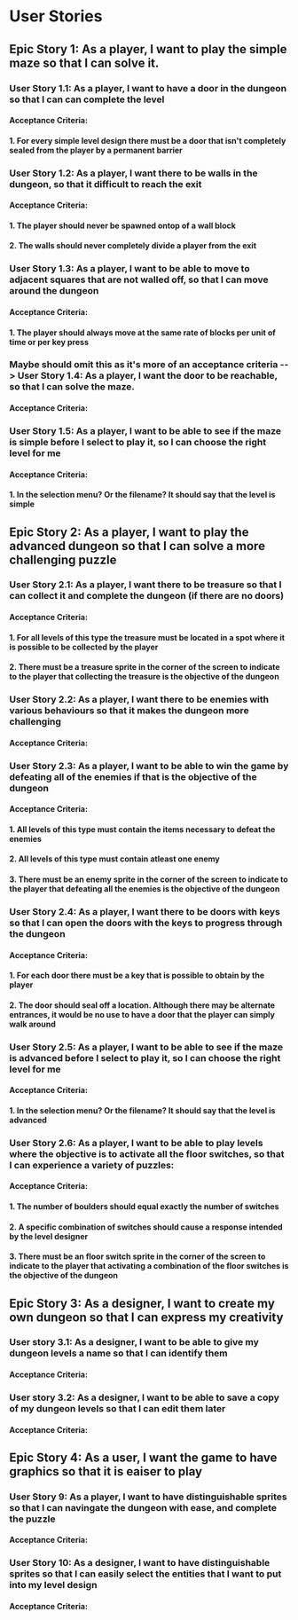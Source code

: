 # User Stories

## Epic Story 1: As a player, I want to play the simple maze so that I can solve it.

### User Story 1.1: As a player, I want to have a door in the dungeon so that I can can complete the level
#### Acceptance Criteria:
#### 1. For every simple level design there must be a door that isn't completely sealed from the player by a permanent barrier
### User Story 1.2: As a player, I want there to be walls in the dungeon, so that it difficult to reach the exit
#### Acceptance Criteria:
#### 1. The player should never be spawned ontop of a wall block
#### 2. The walls should never completely divide a player from the exit
### User Story 1.3: As a player, I want to be able to move to adjacent squares that are not walled off, so that I can move around the dungeon
#### Acceptance Criteria:
#### 1. The player should always move at the same rate of blocks per unit of time or per key press
### Maybe should omit this as it's more of an acceptance criteria --> User Story 1.4: As a player, I want the door to be reachable, so that I can solve the maze.
#### Acceptance Criteria:
### User Story 1.5: As a player, I want to be able to see if the maze is simple before I select to play it, so I can choose the right level for me
#### Acceptance Criteria:
#### 1. In the selection menu? Or the filename? It should say that the level is simple

## Epic Story 2: As a player, I want to play the advanced dungeon so that I can solve a more challenging puzzle

### User Story 2.1: As a player, I want there to be treasure so that I can collect it and complete the dungeon (if there are no doors)
#### Acceptance Criteria:
#### 1. For all levels of this type the treasure must be located in a spot where it is possible to be collected by the player
#### 2. There must be a treasure sprite in the corner of the screen to indicate to the player that collecting the treasure is the objective of the dungeon
### User Story 2.2: As a player, I want there to be enemies with various behaviours so that it makes the dungeon more challenging
#### Acceptance Criteria:
### User Story 2.3: As a player, I want to be able to win the game by defeating all of the enemies if that is the objective of the dungeon
#### Acceptance Criteria:
#### 1. All levels of this type must contain the items necessary to defeat the enemies
#### 2. All levels of this type must contain atleast one enemy
#### 3. There must be an enemy sprite in the corner of the screen to indicate to the player that defeating all the enemies is the objective of the dungeon

### User Story 2.4: As a player, I want there to be doors with keys so that I can open the doors with the keys to progress through the dungeon
#### Acceptance Criteria:
#### 1. For each door there must be a key that is possible to obtain by the player
#### 2. The door should seal off a location. Although there may be alternate entrances, it would be no use to have a door that the player can simply walk around
### User Story 2.5: As a player, I want to be able to see if the maze is advanced before I select to play it, so I can choose the right level for me
#### Acceptance Criteria:
#### 1. In the selection menu? Or the filename? It should say that the level is advanced
### User Story 2.6: As a player, I want to be able to play levels where the objective is to activate all the floor switches, so that I can experience a variety of puzzles:
#### Acceptance Criteria:
#### 1. The number of boulders should equal exactly the number of switches
#### 2. A specific combination of switches should cause a response intended by the level designer
#### 3. There must be an floor switch sprite in the corner of the screen to indicate to the player that activating a combination of the floor switches is the objective of the dungeon

## Epic Story 3: As a designer, I want to create my own dungeon so that I can express my creativity
### User story 3.1: As a designer, I want to be able to give my dungeon levels a name so that I can identify them
#### Acceptance Criteria:
### User story 3.2: As a designer, I want to be able to save a copy of my dungeon levels so that I can edit them later
#### Acceptance Criteria:


## Epic Story 4: As a user, I want the game to have graphics so that it is eaiser to play

### User Story 9: As a player, I want to have distinguishable sprites so that I can navingate the dungeon with ease, and complete the puzzle
#### Acceptance Criteria:
### User Story 10: As a designer, I want to have distinguishable sprites so that I can easily select the entities that I want to put into my level design
#### Acceptance Criteria:
